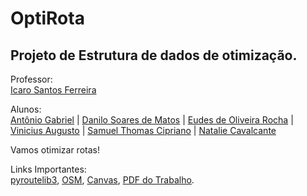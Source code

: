 # OptiRota
## Projeto de Estrutura de dados de otimização.
Professor:  
[Icaro Santos Ferreira](https://www.instagram.com/flamengo/?hl=en)

Alunos:  
[Antônio Gabriel](https://github.com/Anton-Gabriel-code) | [Danilo Soares de Matos](https://github.com/danilosmatos) | [Eudes de Oliveira Rocha](https://github.com/eudesolv) | [Vinicius Augusto](https://github.com/Vinicius1213) | [Samuel Thomas Cipriano](https://github.com/samuelcipriano) | [Natalie Cavalcante ](https://github.com/nataliecavalcante)

Vamos otimizar rotas!

Links Importantes:  
[pyroutelib3](https://pypi.org/project/pyroutelib3/),
[OSM](https://www.openstreetmap.org/),
[Canvas](https://afya.instructure.com/courses/130541/assignments/1106262),
[PDF do Trabalho](https://github.com/danilosmatos/OptiRota/blob/main/Projeto%20de%20Otimiza%C3%A7%C3%A3o%20de%20Rotas%20com%20Estruturas%20de%20Dados-1.pdf).

